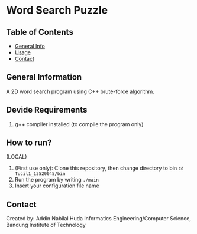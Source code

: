 # Word Search Puzzle

## Table of Contents
* [General Info](#general-information)
* [Usage](#usage)
* [Contact](#contact)

## General Information
A 2D word search program using C++ brute-force algorithm.

## Devide Requirements
1. g++ compiler installed (to compile the program only)

## How to run?
(LOCAL)
1. (First use only): Clone this repository, then change directory to bin `cd Tucil1_13520045/bin`
2. Run the program by writing `./main`
3. Insert your configuration file name

## Contact
Created by:
Addin Nabilal Huda
Informatics Engineering/Computer Science, Bandung Institute of Technology

